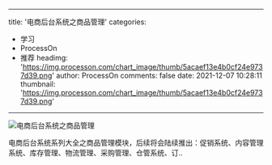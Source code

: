 
---
title: '电商后台系统之商品管理'
categories: 
 - 学习
 - ProcessOn
 - 推荐
headimg: 'https://img.processon.com/chart_image/thumb/5acaef13e4b0cf24e9737d39.png'
author: ProcessOn
comments: false
date: 2021-12-07 10:28:11
thumbnail: 'https://img.processon.com/chart_image/thumb/5acaef13e4b0cf24e9737d39.png'
---

<div>   
<img class="thumb" alt="电商后台系统之商品管理" src="https://img.processon.com/chart_image/thumb/5acaef13e4b0cf24e9737d39.png" referrerpolicy="no-referrer">
<p>电商后台系统系列大全之商品管理模块，后续将会陆续推出：促销系统、内容管理系统、库存管理、物流管理、采购管理、仓管系统、订..</p>  
</div>
            